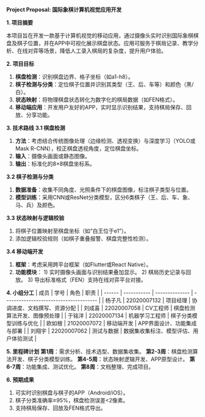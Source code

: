 **Project Proposal: 国际象棋计算机视觉应用开发**

**1. 项目摘要**

本项目旨在开发一款基于计算机视觉的移动应用，通过摄像头实时识别国际象棋棋盘及棋子位置，并在APP中可视化展示棋盘状态。应用可服务于棋局记录、教学分析、在线对弈等场景，降低人工录入棋局的复杂度，提升用户体验。


**2. 项目目标**
  1. **棋盘检测**：识别棋盘边界、格子坐标（如a1-h8）。
  2. **棋子检测与分类**：定位棋子位置并识别其类型（王、后、车等）和颜色（黑/白）。
  3. **状态映射**：将物理棋盘状态转化为数字化的棋局数据（如FEN格式）。
  4. **移动端应用**：开发用户友好的APP，实时显示识别结果，支持棋局保存、回放、分享功能。

**3. 技术路线**
  **3.1 棋盘检测**
  1. **方法**：考虑结合传统图像处理（边缘检测、透视变换）与深度学习（YOLO或Mask R-CNN），校正棋盘透视角度，定位棋盘坐标。
  2. **输入**：摄像头画面或静态图像。
  3. **输出**：标准化的8×8棋盘坐标系。

  **3.2 棋子检测与分类**
  1. **数据准备**：收集不同角度、光照条件下的棋盘图像，标注棋子类型与位置。
  2. **模型训练**：采用CNN或ResNet分类模型，区分6类棋子（王、后、车、象、马、兵）及颜色。

  **3.3 状态映射与逻辑校验**
  1. 将棋子位置映射至棋盘坐标（如“白王位于e1”）。
  2. 添加逻辑校验规则（如棋子重叠报警、棋盘完整性检测）。

  **3.4 移动端开发**
  1. **框架**：考虑采用跨平台框架（如Flutter或React Native）。
  2. **功能模块**：
    1) 实时摄像头画面与识别结果叠加显示。
    2) 棋局历史记录与回放。
    3) 导出标准格式（FEN）支持在线对弈平台对接。


**4. 小组分工**
| 成员   | 学号        | 角色           | 职责                                   |
| ------ | ----------- | -------------- | -------------------------------------- |
| 杨子凡 | 22020007132 | 项目经理       | 协调进度、文档撰写、资源分配           |
| 刘成喜 | 22020007058 | CV工程师       | 棋盘检测算法开发、图像预处理           |
| 于铭洋 | 22020007134 | 机器学习工程师 | 棋子分类模型训练与优化                 |
| 欧如根 | 21020007072 | 移动端开发     | APP界面设计、功能集成与部署            |
| 刘翔宇 | 22020007062 | 测试与数据     | 数据集收集标注、模型评估、用户体验测试 |


**5. 里程碑计划**
  **第1周**：需求分析、技术选型、数据集收集。
  **第2-3周**：棋盘检测算法开发、棋子分类模型训练。
  **第4-5周**：状态映射逻辑开发、APP原型设计。
  **第6-7周**：功能集成、测试优化。
  **第8周**：文档整理、完成项目。

**6. 预期成果**
  1. 可实时识别棋盘与棋子的APP（Android/iOS）。
  2. 棋子分类准确率≥95%，棋盘检测误差<2像素。
  3. 支持棋局保存、回放及FEN格式导出。

